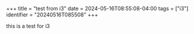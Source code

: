+++
title      = "test from i3"
date       = 2024-05-16T08:55:08-04:00
tags       = ["i3"]
identifier = "20240516T085508"
+++

this is a test for i3
